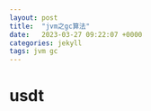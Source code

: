```yaml
---
layout: post
title:  "jvm之gc算法"
date:   2023-03-27 09:22:07 +0000
categories: jekyll
tags: jvm gc
---
```


# usdt